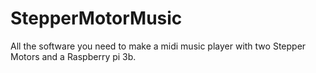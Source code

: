 # StepperMotorMusic
All the software you need to make a midi music player with two Stepper Motors and a Raspberry pi 3b.
